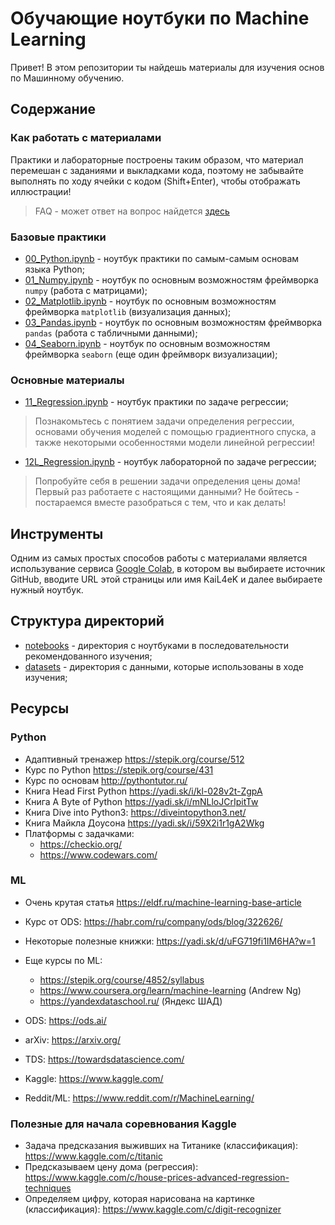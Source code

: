 # Обучающие ноутбуки по Machine Learning

Привет! В этом репозитории ты найдешь материалы для изучения основ по Машинному обучению.

## Содержание

### Как работать с материалами

Практики и лабораторные построены таким образом, что материал перемешан с заданиями и выкладками кода, поэтому не забывайте выполнять по ходу ячейки с кодом (Shift+Enter), чтобы отображать иллюстрации!

> FAQ - может ответ на вопрос найдется [здесь](FAQ.md)

### Базовые практики

- [00_Python.ipynb](notebooks/00_Python.ipynb) - ноутбук практики по самым-самым основам языка Python;
- [01_Numpy.ipynb](notebooks/01_Numpy.ipynb) - ноутбук по основным возможностям фреймворка `numpy` (работа с матрицами);
- [02_Matplotlib.ipynb](notebooks/02_Matplotlib.ipynb) - ноутбук по основным возможностям фреймворка `matplotlib` (визуализация данных);
- [03_Pandas.ipynb](notebooks/03_Pandas.ipynb) - ноутбук по основным возможностям фреймворка `pandas` (работа с табличными данными);
- [04_Seaborn.ipynb](notebooks/04_Seaborn.ipynb) - ноутбук по основным возможностям фреймворка `seaborn` (еще один фреймворк визуализации);

### Основные материалы

- [11_Regression.ipynb](notebooks/11_Regression.ipynb) - ноутбук практики по задаче регрессии;
> Познакомьтесь с понятием задачи определения регрессии, основами обучения моделей с помощью градиентного спуска, а также некоторыми особенностями модели линейной регрессии!
- [12L_Regression.ipynb](notebooks/12L_Regression.ipynb) - ноутбук лабораторной по задаче регрессии;
> Попробуйте себя в решении задачи определения цены дома! Первый раз работаете с настоящими данными? Не бойтесь - постараемся вместе разобраться с тем, что и как делать!

## Инструменты

Одним из самых простых способов работы с материалами является использувание сервиса [Google Colab](https://colab.research.google.com/), в котором вы выбираете источник GitHub, вводите URL этой страницы или имя KaiL4eK и далее выбираете нужный ноутбук.

## Структура директорий

- [notebooks](notebooks) - директория с ноутбуками в последовательности рекомендованного изучения;
- [datasets](datasets) - директория с данными, которые использованы в ходе изучения;

## Ресурсы

### Python

- Адаптивный тренажер https://stepik.org/course/512 
- Курс по Python https://stepik.org/course/431 
- Курс по основам http://pythontutor.ru/ 
- Книга Head First Python https://yadi.sk/i/kl-028v2t-ZgpA 
- Книга A Byte of Python https://yadi.sk/i/mNLloJCrIpitTw
- Книга Dive into Python3: https://diveintopython3.net/
- Книга Майкла Доусона https://yadi.sk/i/59X2i1r1gA2Wkg 
- Платформы с задачками:
    - https://checkio.org/ 
    - https://www.codewars.com/ 

### ML

- Очень крутая статья https://eldf.ru/machine-learning-base-article 
- Курс от ODS: https://habr.com/ru/company/ods/blog/322626/ 
- Некоторые полезные книжки: https://yadi.sk/d/uFG719fi1IM6HA?w=1
- Еще курсы по ML:
    - https://stepik.org/course/4852/syllabus
    - https://www.coursera.org/learn/machine-learning  (Andrew Ng)
    - https://yandexdataschool.ru/ (Яндекс ШАД)

- ODS: https://ods.ai/ 
- arXiv: https://arxiv.org/ 
- TDS: https://towardsdatascience.com/
- Kaggle: https://www.kaggle.com/ 
- Reddit/ML: https://www.reddit.com/r/MachineLearning/ 

### Полезные для начала соревнования Kaggle

- Задача предсказания выживших на Титанике (классификация): https://www.kaggle.com/c/titanic
- Предсказываем цену дома (регрессия): https://www.kaggle.com/c/house-prices-advanced-regression-techniques
- Определяем цифру, которая нарисована на картинке (классификация): https://www.kaggle.com/c/digit-recognizer
